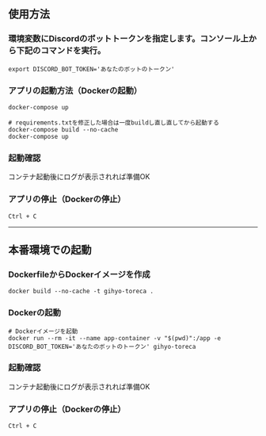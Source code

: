 ## 使用方法

### 環境変数にDiscordのボットトークンを指定します。コンソール上から下記のコマンドを実行。
```
export DISCORD_BOT_TOKEN='あなたのボットのトークン'
```

### アプリの起動方法（Dockerの起動）
```
docker-compose up
```

```
# requirements.txtを修正した場合は一度buildし直し直してから起動する
docker-compose build --no-cache
docker-compose up
```

### 起動確認
コンテナ起動後にログが表示されれば準備OK

### アプリの停止（Dockerの停止）
```
Ctrl + C
```


---

## 本番環境での起動
### DockerfileからDockerイメージを作成
```
docker build --no-cache -t gihyo-toreca .
```
### Dockerの起動
```
# Dockerイメージを起動 
docker run --rm -it --name app-container -v "$(pwd)":/app -e DISCORD_BOT_TOKEN='あなたのボットのトークン' gihyo-toreca
```
### 起動確認
コンテナ起動後にログが表示されれば準備OK

### アプリの停止（Dockerの停止）
```
Ctrl + C
```